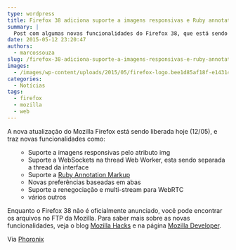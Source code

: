 ```yaml
---
type: wordpress
title: Firefox 38 adiciona suporte a imagens responsivas e Ruby annotations
summary: |
  Post com algumas novas funcionalidades do Firefox 38, que está sendo liberado hoje (12/05),
date: 2015-05-12 23:20:47
authors:
  - marcossouza
slug: /firefox-38-adiciona-suporte-a-imagens-responsivas-e-ruby-annotations/
images:
  - /images/wp-content/uploads/2015/05/firefox-logo.bee1d85af18f-e1431444837127.png
categories:
  - Notícias
tags:
  - firefox
  - mozilla
  - web
---
```


A nova atualização do Mozilla Firefox está sendo liberada hoje (12/05), e traz novas funcionalidades como:
<ul>
<ul>
	<li>Suporte a imagens responsivas pelo atributo img</li>
	<li>Suporte a WebSockets na thread Web Worker, esta sendo separada a thread da interface</li>
	<li>Suporte a <a href="http://www.w3.org/International/articles/ruby/" target="_blank">Ruby Annotation Markup</a></li>
	<li>Novas preferências baseadas em abas</li>
	<li>Suporte a renegociação e multi-stream para WebRTC</li>
	<li>vários outros</li>
</ul>
</ul>
Enquanto o Firefox 38 não é oficialmente anunciado, você pode encontrar os arquivos no FTP da Mozilla. Para saber mais sobre as novas funcionalidades, veja o blog <a href="https://hacks.mozilla.org/2015/05/trainspotting-firefox-38/" target="_blank">Mozilla Hacks</a> e na página <a href="https://developer.mozilla.org/en-US/Firefox/Releases/38" target="_blank">Mozilla Developer</a>.

Via <a href="http://www.phoronix.com/scan.php?page=news_item&amp;px=Firefox-38-Today" target="_blank">Phoronix</a>